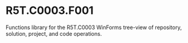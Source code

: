 # R5T.C0003.F001
Functions library for the R5T.C0003 WinForms tree-view of repository, solution, project, and code operations.
